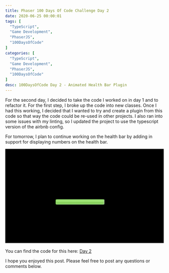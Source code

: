 ```yaml
---
title: Phaser 100 Days Of Code Challenge Day 2
date: 2020-06-25 00:00:01
tags: [
  "TypeScript",
  "Game Development",
  "PhaserJS",
  "100DaysOfCode"
]
categories: [
  "TypeScript",
  "Game Development",
  "PhaserJS",
  "100DaysOfCode"
]
desc: 100DaysOfCode Day 2 - Animated Health Bar Plugin
---
```


For the second day, I decided to take the code I worked on in day 1 and to refactor it. For the first step, I broke up the code into new classes. Once I had this working, I decided that I wanted to try and create a plugin from this code so that way the code could be re-used in other projects. I also ran into some issues with my linting, so I updated the project to use the typescript version of the airbnb config.

For tomorrow, I plan to continue working on the health bar by adding in support for displaying numbers on the health bar.

![Example](/img/Phaser-100-Days-Of-Code-Challenge-Day-1/Phaser-100-Days-Of-Code-Challenge-Day-1.gif)

You can find the code for this here: <a href="https://github.com/scottwestover/phaser-100-days-of-code/tree/master/src/days/2" target="_blank">Day 2</a>

I hope you enjoyed this post. Please feel free to post any questions or comments below.
